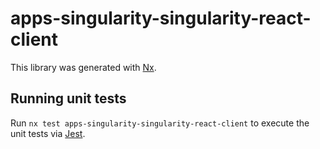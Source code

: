 # apps-singularity-singularity-react-client

This library was generated with [Nx](https://nx.dev).

## Running unit tests

Run `nx test apps-singularity-singularity-react-client` to execute the unit tests via [Jest](https://jestjs.io).
